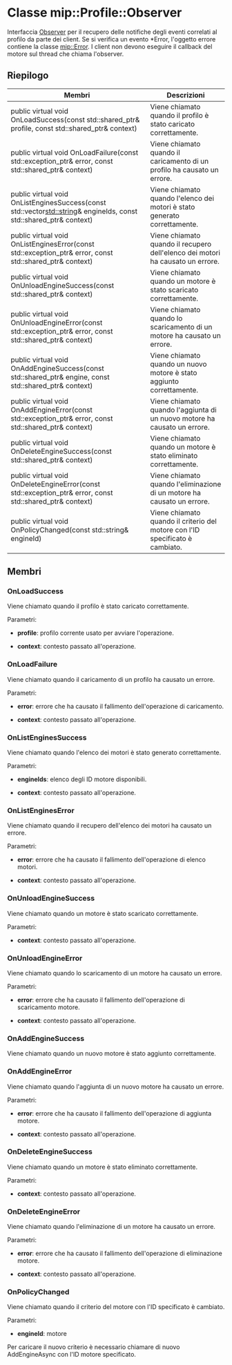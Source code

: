 # <a name="class-mipprofileobserver"></a>Classe mip::Profile::Observer 
Interfaccia [Observer](class_mip_profile_observer.md) per il recupero delle notifiche degli eventi correlati al profilo da parte dei client.
Se si verifica un evento *Error, l'oggetto errore contiene la classe [mip::Error](class_mip_error.md). I client non devono eseguire il callback del motore sul thread che chiama l'observer.
  
## <a name="summary"></a>Riepilogo
 Membri                        | Descrizioni                                
--------------------------------|---------------------------------------------
public virtual void OnLoadSuccess(const std::shared_ptr<Profile>& profile, const std::shared_ptr<void>& context)  |  Viene chiamato quando il profilo è stato caricato correttamente.
public virtual void OnLoadFailure(const std::exception_ptr& error, const std::shared_ptr<void>& context)  |  Viene chiamato quando il caricamento di un profilo ha causato un errore.
public virtual void OnListEnginesSuccess(const std::vector<std::string>& engineIds, const std::shared_ptr<void>& context)  |  Viene chiamato quando l'elenco dei motori è stato generato correttamente.
public virtual void OnListEnginesError(const std::exception_ptr& error, const std::shared_ptr<void>& context)  |  Viene chiamato quando il recupero dell'elenco dei motori ha causato un errore.
public virtual void OnUnloadEngineSuccess(const std::shared_ptr<void>& context)  |  Viene chiamato quando un motore è stato scaricato correttamente.
public virtual void OnUnloadEngineError(const std::exception_ptr& error, const std::shared_ptr<void>& context)  |  Viene chiamato quando lo scaricamento di un motore ha causato un errore.
public virtual void OnAddEngineSuccess(const std::shared_ptr<PolicyEngine>& engine, const std::shared_ptr<void>& context)  |  Viene chiamato quando un nuovo motore è stato aggiunto correttamente.
public virtual void OnAddEngineError(const std::exception_ptr& error, const std::shared_ptr<void>& context)  |  Viene chiamato quando l'aggiunta di un nuovo motore ha causato un errore.
public virtual void OnDeleteEngineSuccess(const std::shared_ptr<void>& context)  |  Viene chiamato quando un motore è stato eliminato correttamente.
public virtual void OnDeleteEngineError(const std::exception_ptr& error, const std::shared_ptr<void>& context)  |  Viene chiamato quando l'eliminazione di un motore ha causato un errore.
 public virtual void OnPolicyChanged(const std::string& engineId)  |  Viene chiamato quando il criterio del motore con l'ID specificato è cambiato.
  
## <a name="members"></a>Membri
  
### <a name="onloadsuccess"></a>OnLoadSuccess
Viene chiamato quando il profilo è stato caricato correttamente.

Parametri:  
* **profile**: profilo corrente usato per avviare l'operazione. 


* **context**: contesto passato all'operazione.


  
### <a name="onloadfailure"></a>OnLoadFailure
Viene chiamato quando il caricamento di un profilo ha causato un errore.

Parametri:  
* **error**: errore che ha causato il fallimento dell'operazione di caricamento. 


* **context**: contesto passato all'operazione.


  
### <a name="onlistenginessuccess"></a>OnListEnginesSuccess
Viene chiamato quando l'elenco dei motori è stato generato correttamente.

Parametri:  
* **engineIds**: elenco degli ID motore disponibili. 


* **context**: contesto passato all'operazione.


  
### <a name="onlistengineserror"></a>OnListEnginesError
Viene chiamato quando il recupero dell'elenco dei motori ha causato un errore.

Parametri:  
* **error**: errore che ha causato il fallimento dell'operazione di elenco motori. 


* **context**: contesto passato all'operazione.


  
### <a name="onunloadenginesuccess"></a>OnUnloadEngineSuccess
Viene chiamato quando un motore è stato scaricato correttamente.

Parametri:  
* **context**: contesto passato all'operazione.


  
### <a name="onunloadengineerror"></a>OnUnloadEngineError
Viene chiamato quando lo scaricamento di un motore ha causato un errore.

Parametri:  
* **error**: errore che ha causato il fallimento dell'operazione di scaricamento motore. 


* **context**: contesto passato all'operazione.


  
### <a name="onaddenginesuccess"></a>OnAddEngineSuccess
Viene chiamato quando un nuovo motore è stato aggiunto correttamente.
  
### <a name="onaddengineerror"></a>OnAddEngineError
Viene chiamato quando l'aggiunta di un nuovo motore ha causato un errore.

Parametri:  
* **error**: errore che ha causato il fallimento dell'operazione di aggiunta motore. 


* **context**: contesto passato all'operazione.


  
### <a name="ondeleteenginesuccess"></a>OnDeleteEngineSuccess
Viene chiamato quando un motore è stato eliminato correttamente.

Parametri:  
* **context**: contesto passato all'operazione.


  
### <a name="ondeleteengineerror"></a>OnDeleteEngineError
Viene chiamato quando l'eliminazione di un motore ha causato un errore.

Parametri:  
* **error**: errore che ha causato il fallimento dell'operazione di eliminazione motore. 


* **context**: contesto passato all'operazione.


  
### <a name="onpolicychanged"></a>OnPolicyChanged
Viene chiamato quando il criterio del motore con l'ID specificato è cambiato.

Parametri:  
* **engineId**: motore 


Per caricare il nuovo criterio è necessario chiamare di nuovo AddEngineAsync con l'ID motore specificato.